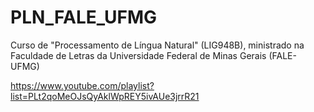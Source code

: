 # PLN_FALE_UFMG
Curso de "Processamento de Língua Natural" (LIG948B), ministrado na Faculdade de Letras da Universidade Federal de Minas Gerais (FALE-UFMG)

https://www.youtube.com/playlist?list=PLt2qoMeOJsQyAklWpREY5ivAUe3jrrR21

